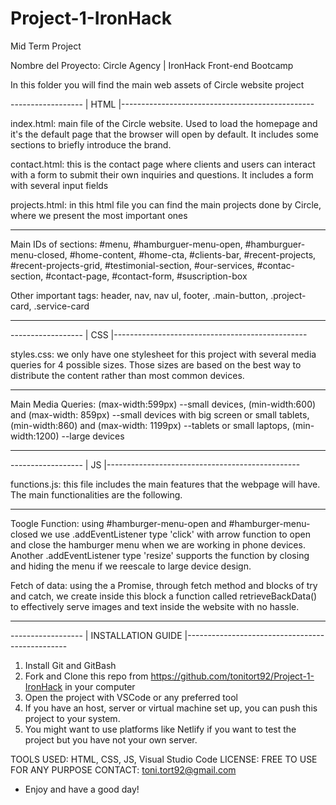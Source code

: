 # Project-1-IronHack
Mid Term Project

Nombre del Proyecto: Circle Agency | IronHack Front-end Bootcamp 

In this folder you will find the main web assets of Circle website project





------------------ | HTML |------------------------------------------------

index.html: main file of the Circle website. Used to load the homepage and it's the default page that
the browser will open by default. It includes some sections to briefly introduce the brand. 

contact.html: this is the contact page where clients and users can interact with a form to submit 
their own inquiries and questions. It includes a form with several input fields

projects.html: in this html file you can find the main projects done by Circle, where we present the
most important ones


***
Main IDs of sections: #menu, #hamburguer-menu-open, #hamburguer-menu-closed, #home-content, #home-cta, #clients-bar, 
                      #recent-projects, #recent-projects-grid, #testimonial-section, #our-services, #contac-section,
                      #contact-page, #contact-form, #suscription-box

Other important tags: header, nav, nav ul, footer, .main-button, .project-card, .service-card
***



------------------ | CSS |------------------------------------------------

styles.css: we only have one stylesheet for this project with several media queries for 4 possible sizes. Those sizes
            are based on the best way to distribute the content rather than most common devices. 


***
Main Media Queries: (max-width:599px) --small devices, (min-width:600) and (max-width: 859px) --small devices with big screen or small tablets, 
                    (min-width:860) and (max-width: 1199px) --tablets or small laptops, (min-width:1200) --large devices
***



------------------ | JS |------------------------------------------------

functions.js: this file includes the main features that the webpage will have. The main functionalities are the following. 

***
Toogle Function: using #hamburger-menu-open and #hamburger-menu-closed we use .addEventListener type 'click' with arrow function to open and close
                 the hamburger menu when we are working in phone devices. Another .addEventListener type 'resize' supports the function by closing
                 and hiding the menu if we reescale to large device design.

Fetch of data: using the a Promise, through fetch method and blocks of try and catch, we create inside this block a function called retrieveBackData()
               to effectively serve images and text inside the website with no hassle. 
***





------------------ | INSTALLATION GUIDE |------------------------------------------------

1. Install Git and GitBash
2. Fork and Clone this repo from https://github.com/tonitort92/Project-1-IronHack in your computer
3. Open the project with VSCode or any preferred tool
4. If you have an host, server or virtual machine set up, you can push this project to your system. 
5. You might want to use platforms like Netlify if you want to test the project but you have not your own server.





TOOLS USED: HTML, CSS, JS, Visual Studio Code
LICENSE: FREE TO USE FOR ANY PURPOSE 
CONTACT: toni.tort92@gmail.com



- Enjoy and have a good day! 